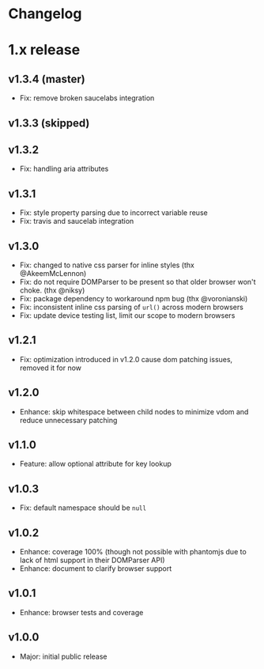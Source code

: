 
Changelog
=========


# 1.x release

## v1.3.4 (master)

- Fix: remove broken saucelabs integration

## v1.3.3 (skipped)

## v1.3.2

- Fix: handling aria attributes

## v1.3.1

- Fix: style property parsing due to incorrect variable reuse
- Fix: travis and saucelab integration

## v1.3.0

- Fix: changed to native css parser for inline styles (thx @AkeemMcLennon)
- Fix: do not require DOMParser to be present so that older browser won't choke. (thx @niksy)
- Fix: package dependency to workaround npm bug (thx @voronianski)
- Fix: inconsistent inline css parsing of `url()` across modern browsers
- Fix: update device testing list, limit our scope to modern browsers

## v1.2.1

- Fix: optimization introduced in v1.2.0 cause dom patching issues, removed it for now

## v1.2.0

- Enhance: skip whitespace between child nodes to minimize vdom and reduce unnecessary patching

## v1.1.0

- Feature: allow optional attribute for key lookup

## v1.0.3

- Fix: default namespace should be `null`

## v1.0.2

- Enhance: coverage 100% (though not possible with phantomjs due to lack of html support in their DOMParser API)
- Enhance: document to clarify browser support

## v1.0.1

- Enhance: browser tests and coverage

## v1.0.0

- Major: initial public release
